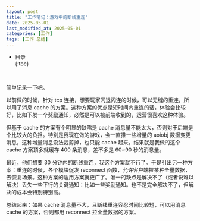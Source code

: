 ```yaml
---
layout: post
title: "工作笔记：游戏中的断线重连"
date: 2025-05-01
last_modified_at: 2025-05-01
categories: [工作]
tags: [工作 总结]
---
```


* 目录  
{:toc}
<br/>

简单记录一下吧。  

以前做的时候，针对 tcp 连接，想要玩家闪退闪连的时候，可以无缝的重连，所以用了消息 cache 的方案。这种方案的优点是短时间内重连的话，体验会比较好，比如下发一个奖励通知，必然是可以被前端收到的，运营很喜欢这种体验。  

但基于 cache 的方案有个明显的缺陷是 cache 消息量不能太大，否则对于后端是个比较大的负担。特别是我现在做的游戏，会一直推一些增量的 aoiobj 数据变更消息，这种增量消息没法裁剪掉，也只能 cache 起来。结果就是我做的这个 cache 方案顶多就缓存 400 条消息，差不多是 60~90 秒的消息量。   

最近，他们想要 30 分钟内的断线重连，我这个方案就不行了。于是引出另一种方案：重连的时候，各个模块促发 reconnect 函数，允许客户端拉某种全量数据，去恢复场景。这种方案的适用方案就更广了。唯一的缺点是解决不了（或者说难以解决）丢失一些下行的关键通知：比如一些奖励通知。也不是完全解决不了，但解决的成本会特别特别高。  

总结起来：如果 cache 消息量不大，且断线重连容忍时间比较短，可以用消息 cache 的方案，否则都用 reconnect 拉全量数据的方案。  